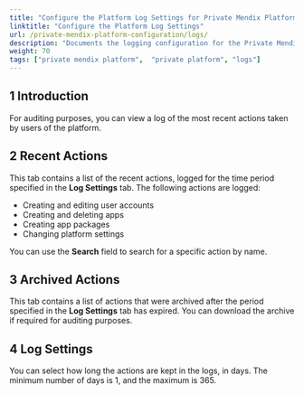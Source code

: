 ```yaml
---
title: "Configure the Platform Log Settings for Private Mendix Platform"
linktitle: "Configure the Platform Log Settings"
url: /private-mendix-platform-configuration/logs/
description: "Documents the logging configuration for the Private Mendix Platform."
weight: 70
tags: ["private mendix platform",  "private platform", "logs"]
---
```


## 1 Introduction

For auditing purposes, you can view a log of the most recent actions taken by users of the platform. 

## 2 Recent Actions

This tab contains a list of the recent actions, logged for the time period specified in the **Log Settings** tab. The following actions are logged:

* Creating and editing user accounts
* Creating and deleting apps
* Creating app packages
* Changing platform settings

You can use the **Search** field to search for a specific action by name.

## 3 Archived Actions

This tab contains a list of actions that were archived after the period specified in the **Log Settings** tab has expired. You can download the archive if required for auditing purposes.

## 4 Log Settings

You can select how long the actions are kept in the logs, in days. The minimum number of days is 1, and the maximum is 365.
